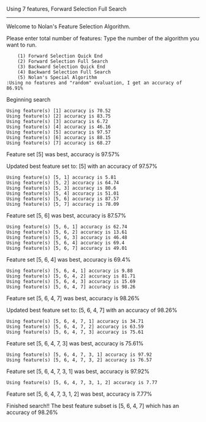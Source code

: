 Using 7 features, Forward Selection Full Search

------------------------------------------------
Welcome to Nolan's Feature Selection Algorithm.

Please enter total number of features: 
Type the number of the algorithm you want to run.

        (1) Forward Selection Quick End
        (2) Forward Selection Full Search
        (3) Backward Selection Quick End
        (4) Backward Selection Full Search
        (5) Nolan's Special Algorithm
	:Using no features and "random" evaluation, I get an accuracy of 86.91%

Beginning search

	Using feature(s) [1] accuracy is 70.52
	Using feature(s) [2] accuracy is 83.75
	Using feature(s) [3] accuracy is 6.72
	Using feature(s) [4] accuracy is 46.16
	Using feature(s) [5] accuracy is 97.57
	Using feature(s) [6] accuracy is 88.15
	Using feature(s) [7] accuracy is 68.27

Feature set [5] was best, accuracy is 97.57%

Updated best feature set to: [5] with an accuracy of 97.57%

	Using feature(s) [5, 1] accuracy is 5.81
	Using feature(s) [5, 2] accuracy is 64.74
	Using feature(s) [5, 3] accuracy is 80.6
	Using feature(s) [5, 4] accuracy is 51.01
	Using feature(s) [5, 6] accuracy is 87.57
	Using feature(s) [5, 7] accuracy is 78.09

Feature set [5, 6] was best, accuracy is 87.57%

	Using feature(s) [5, 6, 1] accuracy is 62.74
	Using feature(s) [5, 6, 2] accuracy is 13.61
	Using feature(s) [5, 6, 3] accuracy is 46.48
	Using feature(s) [5, 6, 4] accuracy is 69.4
	Using feature(s) [5, 6, 7] accuracy is 49.01

Feature set [5, 6, 4] was best, accuracy is 69.4%

	Using feature(s) [5, 6, 4, 1] accuracy is 9.88
	Using feature(s) [5, 6, 4, 2] accuracy is 81.71
	Using feature(s) [5, 6, 4, 3] accuracy is 15.69
	Using feature(s) [5, 6, 4, 7] accuracy is 98.26

Feature set [5, 6, 4, 7] was best, accuracy is 98.26%

Updated best feature set to: [5, 6, 4, 7] with an accuracy of 98.26%

	Using feature(s) [5, 6, 4, 7, 1] accuracy is 34.71
	Using feature(s) [5, 6, 4, 7, 2] accuracy is 63.59
	Using feature(s) [5, 6, 4, 7, 3] accuracy is 75.61

Feature set [5, 6, 4, 7, 3] was best, accuracy is 75.61%

	Using feature(s) [5, 6, 4, 7, 3, 1] accuracy is 97.92
	Using feature(s) [5, 6, 4, 7, 3, 2] accuracy is 76.57

Feature set [5, 6, 4, 7, 3, 1] was best, accuracy is 97.92%

	Using feature(s) [5, 6, 4, 7, 3, 1, 2] accuracy is 7.77

Feature set [5, 6, 4, 7, 3, 1, 2] was best, accuracy is 7.77%

Finished search!! The best feature subset is [5, 6, 4, 7] which has an accuracy of 98.26%

